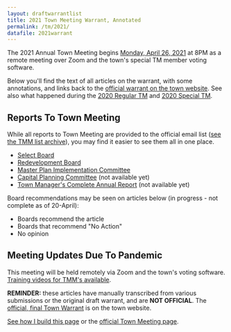 ```yaml
---
layout: draftwarrantlist
title: 2021 Town Meeting Warrant, Annotated
permalink: /tm/2021/
datafile: 2021warrant
---
```


The 2021 Annual Town Meeting begins [Monday, April 26, 2021](https://www.arlingtonma.gov/town-governance/town-meeting) at 8PM as a remote meeting over Zoom and the town's special TM member voting software.

Below you'll find the text of all articles on the warrant, with some annotations, and links back to the [official warrant on the town website](https://www.arlingtonma.gov/town-governance/town-meeting/2021-town-meeting-warrant).  See also what happened during the [2020 Regular TM](/tm/2020draft/) and [2020 Special TM](/tm/2020special/).


## Reports To Town Meeting

While all reports to Town Meeting are provided to the official email list ([see the TMM list archive](https://www.arlingtonma.gov/town-governance/town-meeting/members-email-list)), you may find it easier to see them all in one place.

- [Select Board](https://www.arlingtonma.gov/home/showpublisheddocument/55916/637540902738200000)
- [Redevelopment Board](https://www.arlingtonma.gov/home/showpublisheddocument?id=55790)
- [Master Plan Implementation Committee](https://www.arlingtonma.gov/home/showpublisheddocument?id=55728)
- [Capital Planning Committee]() (not available yet)
- [Town Manager's Complete Annual Report]() (not available yet)


Board recommendations may be seen on articles below (in progress - not complete as of 20-April):

- <i class="fa fa-check" aria-hidden="true" style="color: green"></i> Boards recommend the article
- <i class="fa fa-times" aria-hidden="true" style="color: red"></i> Boards that recommend "No Action"
- <i class="fa fa-sign-in-alt" aria-hidden="true" style="color: orange"></i> No opinion

## Meeting Updates Due To Pandemic

This meeting will be held remotely via Zoom and the town's voting software.  [Training videos for TMM's available](https://www.youtube.com/playlist?list=PLidfjMQfWetjYc6eMLx2BaYyJ8VwJjzZz).

**REMINDER:** these articles have manually transcribed from various submissions or the original draft warrant, and are **NOT OFFICIAL**.  The [official, final Town Warrant](https://www.arlingtonma.gov/home/showpublisheddocument?id=54842) is on the town website.

[See how I build this page](/tm/) or the [official Town Meeting page](https://www.arlingtonma.gov/town-governance/town-meeting).
